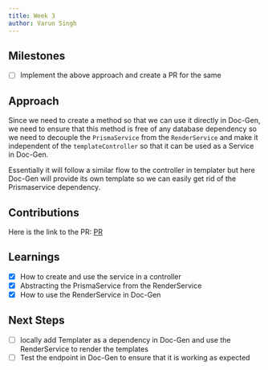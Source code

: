 ```yaml
---
title: Week 3
author: Varun Singh
---
```


## Milestones
- [ ] Implement the above approach and create a PR for the same

## Approach
Since we need to create a method so that we can use it directly in Doc-Gen, we need to ensure that this method is free of any database dependency so we need to decouple the `PrismaService` from the `RenderService` and make it independent of the `templateController` so that it can be used as a Service in Doc-Gen.

Essentially it will follow a similar flow to the controller in templater but here Doc-Gen will provide its own template so we can easily get rid of the Prismaservice dependency.

## Contributions
Here is the link to the PR: [PR](https://github.com/Samagra-Development/templater/pull/23)

## Learnings
- [x] How to create and use the service in a controller
- [x] Abstracting the PrismaService from the RenderService
- [x] How to use the RenderService in Doc-Gen

## Next Steps
- [ ] locally add Templater as a dependency in Doc-Gen and use the RenderService to render the templates
- [ ] Test the endpoint in Doc-Gen to ensure that it is working as expected